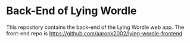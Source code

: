 # Back-End of Lying Wordle

This repository contains the back-end of the Lying Wordle web app. The front-end repo is https://github.com/aaronk2002/lying-wordle-frontend
